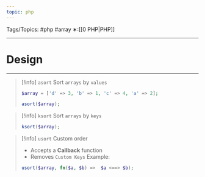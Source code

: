 ```yaml
---
topic: php
---
```



Tags/Topics: #php #array
∗:[[0 PHP|PHP]]

---
# Design

--- 
> [!info] `asort`
> Sort `arrays` by `values`
> ```php
> $array = ['d' => 3, 'b' => 1, 'c' => 4, 'a' => 2];
> 
> asort($array);
> ```


> [!info] `ksort`
> Sort `arrays` by `keys`
> ```php
> ksort($array);
> 
> ```

> [!info] `usort`
> Custom order
> - Accepts a __Callback__ function
> - Removes `Custom Keys`
> Example:
> ```php
> usort($array, fn($a, $b) =>  $a <==> $b); 
> ```
